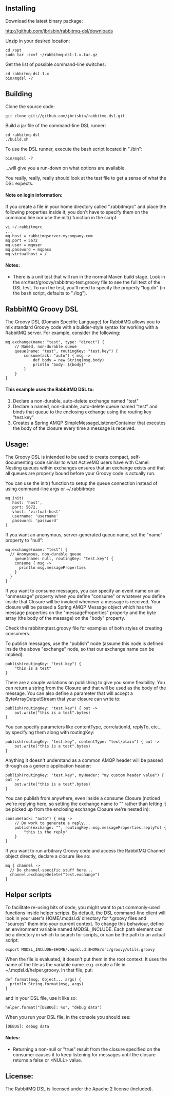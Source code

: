 ## Installing

Download the latest binary package:

http://github.com/jbrisbin/rabbitmq-dsl/downloads

Unzip in your desired location:

    cd /opt
    sudo tar -zxvf ~/rabbitmq-dsl-1.x.tar.gz

Get the list of possible command-line switches:

    cd rabbitmq-dsl-1.x
    bin/mqdsl -?

## Building

Clone the source code:

    git clone git://github.com/jbrisbin/rabbitmq-dsl.git

Build a jar file of the command-line DSL runner:

    cd rabbitmq-dsl
    ./build.sh

To use the DSL runner, execute the bash script located in "./bin":

    bin/mqdsl -?

...will give you a run-down on what options are available.

You really, really, really should look at the test file to get a sense of what the DSL expects.

#### Note on login information:

If you create a file in your home directory called ".rabbitmqrc" and place the following properties inside it, you don't
have to specify them on the command line nor use the init() function in the script:

    vi ~/.rabbitmqrc
    ...
    mq.host = rabbitmqserver.mycompany.com
    mq.port = 5672
    mq.user = mquser
    mq.password = mqpass
    mq.virtualhost = /

#### Notes:

* There is a unit test that will run in the normal Maven build stage. Look in the src/test/groovy/rabbitmq-test.groovy
file to see the full text of the DSL test. To run the test, you'll need to specify the property "log.dir" (in the bash
script, defaults to "./log").

## RabbitMQ Groovy DSL

The Groovy DSL (Domain Specific Language) for RabbitMQ allows you to mix standard Groovy code with a builder-style
syntax for working with a RabbitMQ server. For example, consider the following:

    mq.exchange(name: "test", type: "direct") {
    	// Named, non-durable queue
    	queue(name: "test", routingKey: "test.key") {
    		consume(ack: "auto") { msg ->
    			def body = new String(msg.body)
    			println "body: ${body}"
    		}
    	}
    }

#### This example uses the RabbitMQ DSL to:

1. Declare a non-durable, auto-delete exchange named "test"
2. Declare a named, non-durable, auto-delete queue named "test" and binds that queue to the enclosing exchange using
		the routing key "test.key".
3. Creates a Spring AMQP SimpleMessageListenerContainer that executes the body of the closure every time a message is
		received.

## Usage:

The Groovy DSL is intended to be used to create compact, self-documenting code similar to what ActiveMQ users have with
Camel. Nesting queues within exchanges ensures that an exchange exists and that all queues are properly bound before
your Groovy code is actually run.

You can use the init() function to setup the queue connection instead of using command-line args or ~/.rabbitmqrc

    mq.init(
       host: 'host',
       port: 5672,
       vhost: 'virtual-host'
       username: 'username'
       password: 'password'
    )

If you want an anonymous, server-generated queue name, set the "name" property to "null":

    mq.exchange(name: "test") {
      // Anonymous, non-durable queue
    	queue(name: null, routingKey: "test.key") {
        consume { msg ->
          println msg.messageProperties
        }
      }
    }

If you want to consume messages, you can specify an event name on an "onmessage" property when you define "consume" or
whatever you define inside that Closure will be invoked whenever a message is received. Your closure will be passed a
Spring AMQP Message object which has the message properties on the "messageProperties" property and the byte array (the
body of the message) on the "body" property.

Check the rabbitmqtest.groovy file for examples of both styles of creating consumers.

To publish messages, use the "publish" node (assume this node is defined inside the above
"exchange" node, so that our exchange name can be implied):

    publish(routingKey: "test.key") {
    	"this is a test"
    }

There are a couple variations on publishing to give you some flexibility. You can return a string from the Closure and
that will be used as the body of the message. You can also define a parameter that will accept a ByteArrayOutputStream
that your closure can write to:

    publish(routingKey: "test.key") { out ->
    	out.write("this is a test".bytes)
    }

You can specify parameters like contentType, correlationId, replyTo, etc... by specifying them along with routingKey:

    publish(routingKey: "test.key", contentType: "text/plain") { out ->
    	out.write("this is a test".bytes)
    }

Anything it doesn't understand as a common AMQP header will be passed through as a generic application header:

    publish(routingKey: "test.key", myHeader: "my custom header value") { out ->
    	out.write("this is a test".bytes)
    }

You can publish from anywhere, even inside a consume Closure (noticed we're replying here, so setting the exchange
name to "" rather than letting it be picked up from the enclosing exchange Closure we're nested in):

    consume(ack: "auto") { msg ->
    	// Do work to generate a reply...
    	publish(exchange: "", routingKey: msg.messageProperties.replyTo) {
    		"this is the reply"
    	}
    }

If you want to run arbitrary Groovy code and access the RabbitMQ Channel object directly, declare a closure like so:

    mq { channel ->
      // Do channel-specific stuff here...
      channel.exchangeDelete("test.exchange")
    }

## Helper scripts

To facilitate re-using bits of code, you might want to put commonly-used functions inside helper scripts. By default,
the DSL command-line client will look in your user's HOME/.mqdsl.d/ directory for *.groovy files and "sources" them into
your current context. To change this behaviour, define an environment variable named MQDSL_INCLUDE. Each path element can
be a directory in which to search for scripts, or can be the path to an actual script:

    export MQDSL_INCLUDE=$HOME/.mqdsl.d:$HOME/src/groovy/utils.groovy

When the file is evaluated, it doesn't put them in the root context. It uses the name of the file as the variable name.
e.g. create a file in ~/.mqdsl.d/helper.groovy. In that file, put:

    def format(msg, Object... args) {
      println String.format(msg, args)
    }

and in your DSL file, use it like so:

    helper.format("[DEBUG]: %s", "debug data")

When you run your DSL file, in the console you should see:

    [DEBUG]: debug data


#### Notes:

* Returning a non-null or "true" result from the closure specified on the consumer causes it to keep listening for
		messages until the closure returns a false or &lt;NULL&gt; value.

## License:

The RabbitMQ DSL is licensed under the Apache 2 license (included).